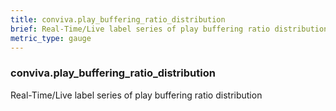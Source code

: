 ```yaml
---
title: conviva.play_buffering_ratio_distribution
brief: Real-Time/Live label series of play buffering ratio distribution
metric_type: gauge
---
```

### conviva.play_buffering_ratio_distribution

Real-Time/Live label series of play buffering ratio distribution